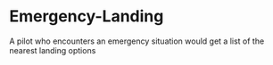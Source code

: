# Emergency-Landing
A pilot who encounters an emergency situation would get a list of the nearest landing options
